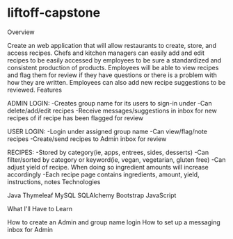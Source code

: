 # liftoff-capstone

Overview

Create an web application that will allow restaurants to create, store, and access recipes. Chefs and kitchen managers can easily add and edit recipes to be easily accessed by employees to be sure a standardized and consistent production of products. Employees will be able to view recipes and flag them for review if they have questions or there is a problem with how they are written. Employees can also add new recipe suggestions to be reviewed.
Features

ADMIN LOGIN: -Creates group name for its users to sign-in under -Can delete/add/edit recipes -Receive messages/suggestions in inbox for new recipes of if recipe has been flagged for review

USER LOGIN: -Login under assigned group name -Can view/flag/note recipes -Create/send recipes to Admin inbox for review

RECIPES: -Stored by category(ie, apps, entrees, sides, desserts) -Can filter/sorted by category or keyword(ie, vegan, vegetarian, gluten free) -Can adjust yield of recipe. When doing so ingredient amounts will increase accordingly -Each recipe page contains ingredients, amount, yield, instructions, notes
Technologies

Java Thymeleaf MySQL SQLAlchemy Bootstrap JavaScript

What I'll Have to Learn

How to create an Admin and group name login How to set up a messaging inbox for Admin
